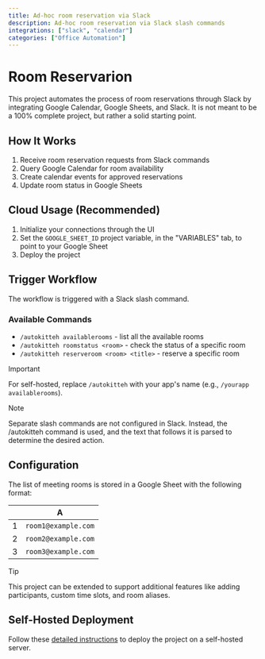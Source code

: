 ```yaml
---
title: Ad-hoc room reservation via Slack
description: Ad-hoc room reservation via Slack slash commands
integrations: ["slack", "calendar"]
categories: ["Office Automation"]
---
```


# Room Reservarion

This project automates the process of room reservations through Slack by integrating Google Calendar, Google Sheets, and Slack. It is not meant to be a 100% complete project, but rather a solid starting point.

## How It Works

1. Receive room reservation requests from Slack commands
2. Query Google Calendar for room availability
3. Create calendar events for approved reservations
4. Update room status in Google Sheets

## Cloud Usage (Recommended)

1. Initialize your connections through the UI
2. Set the `GOOGLE_SHEET_ID` project variable, in the "VARIABLES" tab, to point to your Google Sheet
3. Deploy the project

## Trigger Workflow

The workflow is triggered with a Slack slash command.
### Available Commands

- `/autokitteh availablerooms` - list all the available rooms
- `/autokitteh roomstatus <room>` - check the status of a specific room
- `/autokitteh reserveroom <room> <title>` - reserve a specific room

> [!IMPORTANT]
> For self-hosted, replace `/autokitteh` with your app's name (e.g., `/yourapp availablerooms`).

> [!NOTE]
> Separate slash commands are not configured in Slack. Instead, the /autokitteh command is used, and the text that follows it is parsed to determine the desired action.

## Configuration

The list of meeting rooms is stored in a Google Sheet with the following format:

|     |          A          |
| :-: | :-----------------: |
|  1  | `room1@example.com` |
|  2  | `room2@example.com` |
|  3  | `room3@example.com` |

> [!TIP]
> This project can be extended to support additional features like adding participants, custom time slots, and room aliases.

## Self-Hosted Deployment

Follow these [detailed instructions](https://docs.autokitteh.com/get_started/deployment) to deploy the project on a self-hosted server.
